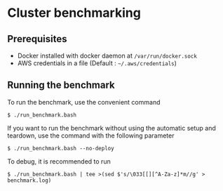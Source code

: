 # Cluster benchmarking

## Prerequisites

* Docker installed with docker daemon at `/var/run/docker.sock`
* AWS credentials in a file     (Default : `~/.aws/credentials`)

## Running the benchmark

To run the benchmark, use the convenient command

    $ ./run_benchmark.bash

If you want to run the benchmark without using the automatic setup and teardown, use the command with the following parameter

    $ ./run_benchmark.bash --no-deploy


To debug, it is recommended to run

    $ ./run_benchmark.bash | tee >(sed $'s/\033[[][^A-Za-z]*m//g' > benchmark.log)